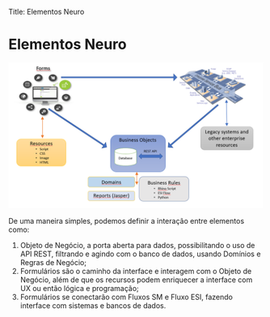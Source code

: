 Title: Elementos Neuro

# Elementos Neuro

![Neuro Elements][1]

De uma maneira simples, podemos definir a interação entre elementos como:

1. Objeto de Negócio, a porta aberta para dados, possibilitando o uso de API REST, filtrando e agindo com o banco de dados, usando Domínios e Regras de Negócio;
2. Formulários são o caminho da interface e interagem com o Objeto de Negócio, além de que os recursos podem enriquecer a interface com UX ou então lógica e programação;
3. Formulários se conectarão com Fluxos SM e Fluxo ESI, fazendo interface com sistemas e bancos de dados.

[1]:images/neuro-elements.png

